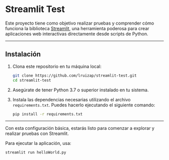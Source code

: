 # Streamlit Test

Este proyecto tiene como objetivo realizar pruebas y comprender cómo funciona la biblioteca [Streamlit](https://streamlit.io/), una herramienta poderosa para crear aplicaciones web interactivas directamente desde scripts de Python.

---

## Instalación

1. Clona este repositorio en tu máquina local:

   ```bash
   git clone https://github.com/lruizap/streamlit-test.git
   cd streamlit-test
   ```

2. Asegúrate de tener Python 3.7 o superior instalado en tu sistema.

3. Instala las dependencias necesarias utilizando el archivo `requirements.txt`. Puedes hacerlo ejecutando el siguiente comando:

   ```bash
   pip install -r requirements.txt
   ```

---

Con esta configuración básica, estarás listo para comenzar a explorar y realizar pruebas con Streamlit.

Para ejecutar la aplicación, usa:

```bash
streamlit run helloWorld.py
```
